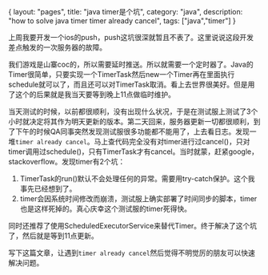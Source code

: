 {
layout: "pages",
title: "java timer是个坑",
category: "java",
description: "how to solve java timer timer already cancel",
tags: ["java","timer"]
}


上周我要开发一个ios的push，push这坑很深就暂且不表了。这里说说这段开发差点触发的一次服务器的故障。

我们游戏是山寨coc的，所以需要延时推送。所以就需要一个定时器了。Java的Timer很简单，只要实现一个TimerTask然后new一个Timer再在里面执行schedule就可以了，而且还可以对TimerTask取消。看上去世界很美好。但是用了这个的后果就是我当天要等到晚上11点做临时维护。

当天测试的时候，以前都很顺利，没有出现什么状况，于是在测试服上测试了3个小时就决定将其作为明天更新的版本。第二天回来，服务器更新一切都很顺利，到了下午的时候QA同事突然发现测试服很多功能都不能用了，上去看日志。发现一堆`timer already cancel`。马上查代码完全没有对timer进行过cancel()，只对timer调用过schedule()，只有TimerTask才有cancel。当时就蒙，赶紧google，stackoverflow。发现timer有2个坑：

1. TimerTask的run()默认不会处理任何的异常。需要用try-catch保护。这个我事先已经想到了。
2. timer会因系统时间修改而崩溃，测试服上确实部署了时间同步的脚本，timer也是这样死掉的。真心庆幸这个测试服的timer死得快。

同时还推荐了使用ScheduledExecutorService来替代Timer。终于解决了这个坑了，然后就是等到11点更新。

写下这篇文章，让遇到`timer already cancel`然后觉得不明觉厉的朋友可以快速解决问题。
